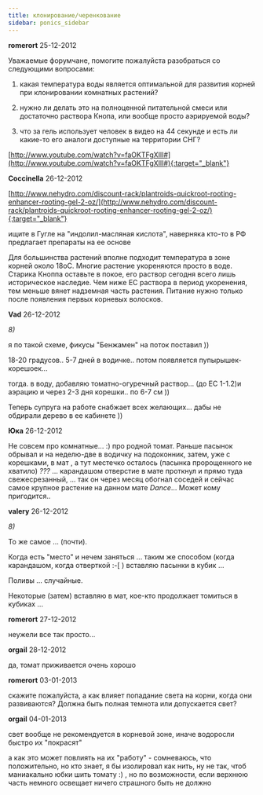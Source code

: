 ```yaml
---
title: клонирование/черенкование
sidebar: ponics_sidebar
---
```


**romerort** 25-12-2012

Уважаемые форумчане, помогите пожалуйста разобраться со следующими вопросами:

1) какая температура воды является оптимальной для развития корней при клонировании комнатных растений?

2) нужно ли делать это на полноценной питательной смеси или достаточно раствора Кнопа, или вообще просто аэрируемой воды?

3) что за гель использует человек в видео на 44 секунде и есть ли какие-то его аналоги доступные на территории СНГ?

[http://www.youtube.com/watch?v=faOKTFgXIlI#](http://www.youtube.com/watch?v=faOKTFgXIlI#){:target="_blank"}


**Coccinella** 26-12-2012

[http://www.nehydro.com/discount-rack/plantroids-quickroot-rooting-enhancer-rooting-gel-2-oz/](http://www.nehydro.com/discount-rack/plantroids-quickroot-rooting-enhancer-rooting-gel-2-oz/){:target="_blank"}

ищите в Гугле на "индолил-масляная кислота", наверняка кто-то в РФ предлагает препараты на ее основе

Для большинства растений вполне подходит температура в зоне корней около 18оС. Многие растение укореняются просто в воде. Старика Кноппа оставьте в покое, его раствор сегодня всего лишь историческое наследие. Чем ниже ЕС раствора в период укоренения, тем меньше вянет надземная часть растения. Питание нужно только после появления первых корневых волосков.


**Vad** 26-12-2012

 *8)*

я по такой схеме, фикусы "Бенжамен" на поток поставил ))

18-20 градусов.. 5-7 дней в водичке.. потом появляется пупырышек-корешоек... 

тогда. в воду, добавляю томатно-огуречный раствор... (до EC 1-1.2)и аэрацию и через 2-3 дня корешки.. по 6-7 см ))

Теперь супруга на работе снабжает всех желающих... дабы не обдирали дерево в ее кабинете ))


**Юка** 26-12-2012

 Не совсем про комнатные... :) про родной томат. Раньше пасынок обрывал и на неделю-две в водичку на подоконник, затем, уже с корешками, в мат , а тут местечко осталось (пасынка пророщенного не хватило) *???* ... карандашом отверстие в мате проткнул и прямо туда свежесрезанный, ... так он через месяц обогнал соседей и сейчас самое крупное растение на данном мате *Dance*... Может кому пригодится..


**valery** 26-12-2012

 *8)*

То же самое ... (почти).

Когда есть "место" и нечем заняться ... таким же способом (когда карандашом, когда отверткой :-[ ) вставляю пасынки в кубик ...

Поливы ... случайные.

Некоторые (затем) вставляю в мат, кое-кто продолжает томиться в кубиках ...


**romerort** 27-12-2012

неужели все так просто...


**orgail** 28-12-2012

да, томат приживается очень хорошо


**romerort** 03-01-2013

скажите пожалуйста, а как влияет попадание света на корни, когда они развиваются? Должна быть полная темнота или допускается свет?


**orgail** 04-01-2013

свет вообще не рекомендуется в корневой зоне, иначе водоросли быстро их "покрасят"

а как это может повлиять на их "работу" - сомневаюсь, что положительно, но кто знает, я бы изолировал как нить, ну не так, чтоб маниакально юбки шить томату :) , но по возможности, если верхнюю часть немного освещает ничего страшного быть не должно


